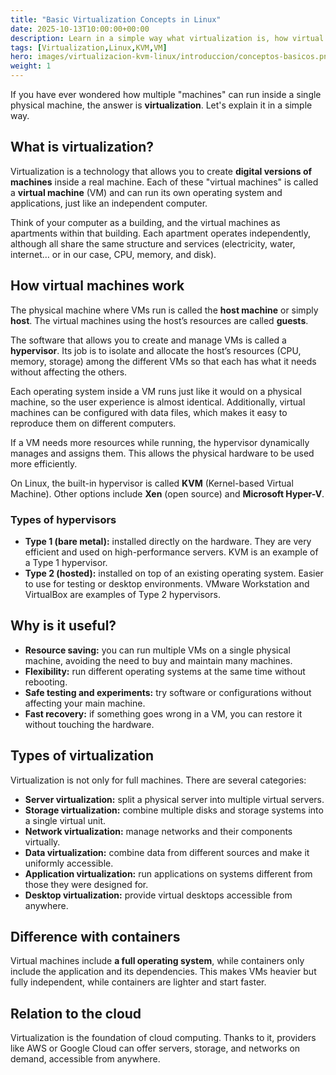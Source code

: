 ```yaml
---
title: "Basic Virtualization Concepts in Linux"
date: 2025-10-13T10:00:00+00:00
description: Learn in a simple way what virtualization is, how virtual machines work, and why it is useful.
tags: [Virtualization,Linux,KVM,VM]
hero: images/virtualizacion-kvm-linux/introduccion/conceptos-basicos.png
weight: 1
---
```


If you have ever wondered how multiple "machines" can run inside a single physical machine, the answer is **virtualization**. Let's explain it in a simple way.

## What is virtualization?

Virtualization is a technology that allows you to create **digital versions of machines** inside a real machine. Each of these "virtual machines" is called a **virtual machine** (VM) and can run its own operating system and applications, just like an independent computer.  

Think of your computer as a building, and the virtual machines as apartments within that building. Each apartment operates independently, although all share the same structure and services (electricity, water, internet… or in our case, CPU, memory, and disk).

## How virtual machines work

The physical machine where VMs run is called the **host machine** or simply **host**. The virtual machines using the host’s resources are called **guests**.  

The software that allows you to create and manage VMs is called a **hypervisor**. Its job is to isolate and allocate the host’s resources (CPU, memory, storage) among the different VMs so that each has what it needs without affecting the others.  

Each operating system inside a VM runs just like it would on a physical machine, so the user experience is almost identical. Additionally, virtual machines can be configured with data files, which makes it easy to reproduce them on different computers.

If a VM needs more resources while running, the hypervisor dynamically manages and assigns them. This allows the physical hardware to be used more efficiently.

On Linux, the built-in hypervisor is called **KVM** (Kernel-based Virtual Machine). Other options include **Xen** (open source) and **Microsoft Hyper-V**.

### Types of hypervisors

- **Type 1 (bare metal):** installed directly on the hardware. They are very efficient and used on high-performance servers. KVM is an example of a Type 1 hypervisor.  
- **Type 2 (hosted):** installed on top of an existing operating system. Easier to use for testing or desktop environments. VMware Workstation and VirtualBox are examples of Type 2 hypervisors.

## Why is it useful?

- **Resource saving:** you can run multiple VMs on a single physical machine, avoiding the need to buy and maintain many machines.  
- **Flexibility:** run different operating systems at the same time without rebooting.  
- **Safe testing and experiments:** try software or configurations without affecting your main machine.  
- **Fast recovery:** if something goes wrong in a VM, you can restore it without touching the hardware.

## Types of virtualization

Virtualization is not only for full machines. There are several categories:

- **Server virtualization:** split a physical server into multiple virtual servers.  
- **Storage virtualization:** combine multiple disks and storage systems into a single virtual unit.  
- **Network virtualization:** manage networks and their components virtually.  
- **Data virtualization:** combine data from different sources and make it uniformly accessible.  
- **Application virtualization:** run applications on systems different from those they were designed for.  
- **Desktop virtualization:** provide virtual desktops accessible from anywhere.

## Difference with containers

Virtual machines include **a full operating system**, while containers only include the application and its dependencies. This makes VMs heavier but fully independent, while containers are lighter and start faster.

## Relation to the cloud

Virtualization is the foundation of cloud computing. Thanks to it, providers like AWS or Google Cloud can offer servers, storage, and networks on demand, accessible from anywhere.